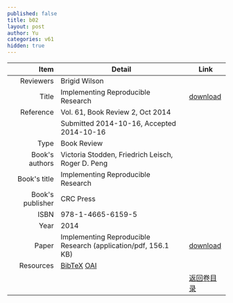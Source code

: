 ```yaml
---
published: false
title: b02
layout: post
author: Yu
categories: v61
hidden: true
---
```


| Item | Detail | Link |
|---:|---|---|
| Reviewers | Brigid  Wilson| |
| Title |Implementing Reproducible Research | [download](http://www.jstatsoft.org/v61/b02/paper) |
| Reference |Vol. 61, Book Review 2, Oct 2014 | |
| | Submitted 2014-10-16, Accepted 2014-10-16| | 
| Type | Book Review| |
| Book's authors | Victoria Stodden, Friedrich Leisch, Roger D. Peng| |
| Book's title | Implementing Reproducible Research| |
| Book's publisher | CRC Press| |
| ISBN | 978-1-4665-6159-5| |
| Year | 2014| |
| Paper | Implementing Reproducible Research  (application/pdf, 156.1 KB)| [download](http://www.jstatsoft.org/v61/b02/paper) |
| Resources | [BibTeX](http://www.jstatsoft.org/v61/b02/bibtex) [OAI](http://www.jstatsoft.org/oai?verb=GetRecord&identifier=oai.jstatsoft/v61/b02&prefix=oai_dc)| |
| |  | [返回卷目录]({{site.baseurl}}/volume/v61.html) |